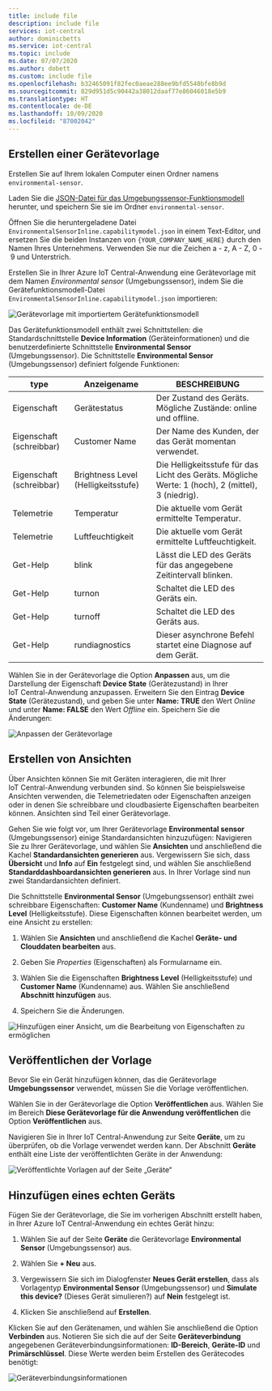 ```yaml
---
title: include file
description: include file
services: iot-central
author: dominicbetts
ms.service: iot-central
ms.topic: include
ms.date: 07/07/2020
ms.author: dobett
ms.custom: include file
ms.openlocfilehash: b32465091f82fec0aeae288ee9bfd5540bfe8b9d
ms.sourcegitcommit: 829d951d5c90442a38012daaf77e86046018e5b9
ms.translationtype: HT
ms.contentlocale: de-DE
ms.lasthandoff: 10/09/2020
ms.locfileid: "87002042"
---
```

## <a name="create-a-device-template"></a>Erstellen einer Gerätevorlage

Erstellen Sie auf Ihrem lokalen Computer einen Ordner namens `environmental-sensor`.

Laden Sie die [JSON-Datei für das Umgebungssensor-Funktionsmodell](https://raw.githubusercontent.com/Azure/IoTPlugandPlay/9004219bff1e958b7cd6ff2a52209f4b7ae19396/samples/EnvironmentalSensorInline.capabilitymodel.json) herunter, und speichern Sie sie im Ordner `environmental-sensor`.

Öffnen Sie die heruntergeladene Datei `EnvironmentalSensorInline.capabilitymodel.json` in einem Text-Editor, und ersetzen Sie die beiden Instanzen von `{YOUR_COMPANY_NAME_HERE}` durch den Namen Ihres Unternehmens. Verwenden Sie nur die Zeichen a - z, A - Z, 0 - 9 und Unterstrich.

Erstellen Sie in Ihrer Azure IoT Central-Anwendung eine Gerätevorlage mit dem Namen *Environmental sensor* (Umgebungssensor), indem Sie die Gerätefunktionsmodell-Datei `EnvironmentalSensorInline.capabilitymodel.json` importieren:

![Gerätevorlage mit importiertem Gerätefunktionsmodell](./media/iot-central-add-environmental-sensor/device-template.png)

Das Gerätefunktionsmodell enthält zwei Schnittstellen: die Standardschnittstelle **Device Information** (Geräteinformationen) und die benutzerdefinierte Schnittstelle **Environmental Sensor** (Umgebungssensor). Die Schnittstelle **Environmental Sensor** (Umgebungssensor) definiert folgende Funktionen:

| type | Anzeigename | BESCHREIBUNG |
| ---- | ------------ | ----------- |
| Eigenschaft | Gerätestatus     | Der Zustand des Geräts. Mögliche Zustände: online und offline. |
| Eigenschaft (schreibbar) | Customer Name    | Der Name des Kunden, der das Gerät momentan verwendet. |
| Eigenschaft (schreibbar) | Brightness Level (Helligkeitsstufe) | Die Helligkeitsstufe für das Licht des Geräts. Mögliche Werte: 1 (hoch), 2 (mittel), 3 (niedrig). |
| Telemetrie | Temperatur | Die aktuelle vom Gerät ermittelte Temperatur. |
| Telemetrie | Luftfeuchtigkeit    | Die aktuelle vom Gerät ermittelte Luftfeuchtigkeit. |
| Get-Help | blink          | Lässt die LED des Geräts für das angegebene Zeitintervall blinken. |
| Get-Help | turnon         | Schaltet die LED des Geräts ein. |
| Get-Help | turnoff        | Schaltet die LED des Geräts aus. |
| Get-Help | rundiagnostics | Dieser asynchrone Befehl startet eine Diagnose auf dem Gerät. |

Wählen Sie in der Gerätevorlage die Option **Anpassen** aus, um die Darstellung der Eigenschaft **Device State** (Gerätezustand) in Ihrer IoT Central-Anwendung anzupassen. Erweitern Sie den Eintrag **Device State** (Gerätezustand), und geben Sie unter **Name: TRUE** den Wert _Online_ und unter **Name: FALSE** den Wert _Offline_ ein. Speichern Sie die Änderungen:

![Anpassen der Gerätevorlage](./media/iot-central-add-environmental-sensor/customize-template.png)

## <a name="create-views"></a>Erstellen von Ansichten

Über Ansichten können Sie mit Geräten interagieren, die mit Ihrer IoT Central-Anwendung verbunden sind. So können Sie beispielsweise Ansichten verwenden, die Telemetriedaten oder Eigenschaften anzeigen oder in denen Sie schreibbare und cloudbasierte Eigenschaften bearbeiten können. Ansichten sind Teil einer Gerätevorlage.

Gehen Sie wie folgt vor, um Ihrer Gerätevorlage **Environmental sensor** (Umgebungssensor) einige Standardansichten hinzuzufügen: Navigieren Sie zu Ihrer Gerätevorlage, und wählen Sie **Ansichten** und anschließend die Kachel **Standardansichten generieren** aus. Vergewissern Sie sich, dass **Übersicht** und **Info** auf **Ein** festgelegt sind, und wählen Sie anschließend **Standarddashboardansichten generieren** aus. In Ihrer Vorlage sind nun zwei Standardansichten definiert.

Die Schnittstelle **Environmental Sensor** (Umgebungssensor) enthält zwei schreibbare Eigenschaften: **Customer Name** (Kundenname) und **Brightness Level** (Helligkeitsstufe). Diese Eigenschaften können bearbeitet werden, um eine Ansicht zu erstellen:

1. Wählen Sie **Ansichten** und anschließend die Kachel **Geräte- und Clouddaten bearbeiten** aus.

1. Geben Sie _Properties_ (Eigenschaften) als Formularname ein.

1. Wählen Sie die Eigenschaften **Brightness Level** (Helligkeitsstufe) und **Customer Name** (Kundenname) aus. Wählen Sie anschließend **Abschnitt hinzufügen** aus.

1. Speichern Sie die Änderungen.

![Hinzufügen einer Ansicht, um die Bearbeitung von Eigenschaften zu ermöglichen](./media/iot-central-add-environmental-sensor/properties-view.png)

## <a name="publish-the-template"></a>Veröffentlichen der Vorlage

Bevor Sie ein Gerät hinzufügen können, das die Gerätevorlage **Umgebungssensor** verwendet, müssen Sie die Vorlage veröffentlichen.

Wählen Sie in der Gerätevorlage die Option **Veröffentlichen** aus. Wählen Sie im Bereich **Diese Gerätevorlage für die Anwendung veröffentlichen** die Option **Veröffentlichen** aus.

Navigieren Sie in Ihrer IoT Central-Anwendung zur Seite **Geräte**, um zu überprüfen, ob die Vorlage verwendet werden kann. Der Abschnitt **Geräte** enthält eine Liste der veröffentlichten Geräte in der Anwendung:

![Veröffentlichte Vorlagen auf der Seite „Geräte“](./media/iot-central-add-environmental-sensor/published-templates.png)

## <a name="add-a-real-device"></a>Hinzufügen eines echten Geräts

Fügen Sie der Gerätevorlage, die Sie im vorherigen Abschnitt erstellt haben, in Ihrer Azure IoT Central-Anwendung ein echtes Gerät hinzu:

1. Wählen Sie auf der Seite **Geräte** die Gerätevorlage **Environmental Sensor** (Umgebungssensor) aus.

1. Wählen Sie **+ Neu** aus.

1. Vergewissern Sie sich im Dialogfenster **Neues Gerät erstellen**, dass als Vorlagentyp **Environmental Sensor** (Umgebungssensor) und **Simulate this device?** (Dieses Gerät simulieren?) auf **Nein** festgelegt ist.

1. Klicken Sie anschließend auf **Erstellen**.

Klicken Sie auf den Gerätenamen, und wählen Sie anschließend die Option **Verbinden** aus. Notieren Sie sich die auf der Seite **Geräteverbindung** angegebenen Geräteverbindungsinformationen: **ID-Bereich**, **Geräte-ID** und **Primärschlüssel**. Diese Werte werden beim Erstellen des Gerätecodes benötigt:

![Geräteverbindungsinformationen](./media/iot-central-add-environmental-sensor/device-connection.png)
